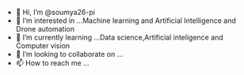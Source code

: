 - 👋 Hi, I’m @soumya26-pi
- 👀 I’m interested in ...Machine learning and Artificial Intelligence and Drone automation
- 🌱 I’m currently learning ...Data science,Artificial inteligence and Computer vision
- 💞️ I’m looking to collaborate on ...
- 📫 How to reach me ...

<!---
soumya26-pi/soumya26-pi is a ✨ special ✨ repository because its `README.md` (this file) appears on your GitHub profile.
You can click the Preview link to take a look at your changes.
--->
